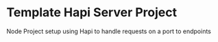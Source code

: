 # Template Hapi Server Project

Node Project setup using Hapi to handle requests on a port to endpoints 

